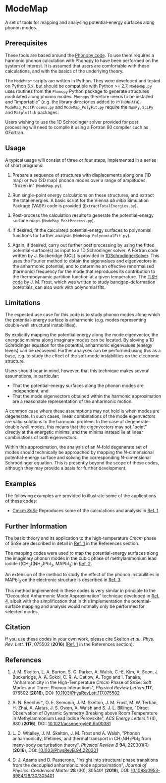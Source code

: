 ModeMap
=======

A set of tools for mapping and analysing potential-energy surfaces along phonon modes.

Prerequisites
-------------

These tools are based around the [Phonopy code](https://atztogo.github.io/phonopy/).
To use them requires a harmonic phonon calculation with Phonopy to have been performed on the system of interest.
It is assumed that users are comfortable with these calculations, and with the basics of the underlying theory.

The `ModeMap*` scripts are written in Python.
They were developed and tested on Python 3.x, but should be compatible with Python >= 2.7.
`ModeMap.py` uses routines from the `Phonopy` Python package to generate structures modulated along phonon modes.
`Phonopy` therefore needs to be installed and "importable" (e.g. the library directories added to `PYTHONPATH`).
`ModeMap_PostProcess.py` and `ModeMap_PolyFit.py` require the `NumPy`, `SciPy` and `Matplotlib` packages.

Users wishing to use the 1D Schr&ouml;dinger solver provided for post processing will need to compile it using a Fortran 90 compiler such as GFortran.

Usage
-----

A typical usage will consist of three or four steps, implemented in a series of short programs:

1. Prepare a sequence of structures with displacements along one (1D map) or two (2D map) phonon modes over a range of amplitudes "frozen in" (`ModeMap.py`).

2. Run single-point energy calculations on these structures, and extract the total energies.
   A basic script for the Vienna *ab initio* Simulation Package (VASP) code is provided (`ExtractTotalEnergies.py`).

3. Post-process the calculation results to generate the potential-energy surface maps (`ModeMap_PostProcess.py`).

4. If desired, fit the calculated potential-energy surfaces to polynomial functions for further analysis (`ModeMap_PolynomialFit.py`).

5. Again, if desired, carry out further post processing by using the fitted potential-surface(s) as input to a 1D Schr&ouml;dinger solver.
   A Fortran code written by J. Buckeridge (UCL) is provided in [1DSchrodingerSolver](./1DSchrodingerSolver).
   This uses the Fourier method to obtain the eigenvalues and eigenvectors in the anharmonic potential, and to determine an effective renormalised (harmonic) frequency for the mode that reproduces its contribution to the thermodynamic partition function at a given temperature.
   The [TISH code](https://github.com/jarvist/Julia-SoftModeTISH-DeformationPotential) by J. M. Frost, which was written to study bandgap-deformation potentials, can also work with polynomial fits.

Limitations
-----------

The expected use case for this code is to study phonon modes along which the potential-energy surface is anharmonic (e.g. modes representing double-well structural instabilities).

By explicitly mapping the potential energy along the mode eigenvector, the energetic minima along imaginary modes can be located.
By sloving a 1D Schr&ouml;dinger equation for the potential, anharmonic eigenvalues (energy levels) can be recovered.
Further analyses can be performed using this as a base, e.g. to study the effect of the soft-mode instabilities on the electronic structure.

Users should bear in mind, however, that this technique makes several assumptions, in particular:

* That the potential-energy surfaces along the phonon modes are independent; and
* That the mode eigenvectors obtained within the harmonic approximation are a reasonable representation of the anharmonic motion.

A common case where these assumptions may not hold is when modes are degenerate.
In such cases, linear combinations of the mode eigenvectors are valid solutions to the harmonic problem.
In the case of degenerate double-well modes, this means that the eigenvectors may not "point" directly at the energetic minima, and the minima instead lie at linear combinations of both eigenvectors.

Within this approximation, the analysis of an *N*-fold degenerate set of modes should technically be approached by mapping the *N*-dimensional potential-energy surface and solving the corresponding *N*-dimensional Schro&ouml;dinger equation.
This is presently beyond the scope of these codes, although they may provide a basis for further development.

Examples
--------

The following examples are provided to illustrate some of the applications of these codes:

* [Cmcm *SnSe*](./Example_Cmcm-SnSe) Reproduces some of the calculations and analysis in [Ref. 1](#Ref1).

Further Information
-------------------

The basic theory and its application to the high-temperature *Cmcm* phase of SnSe are described in detail in [Ref. 1](#Ref1) in the References section.

The mapping codes were used to map the potential-energy surfaces along the imaginary phonon modes in the cubic phase of methylammonium lead iodide ((CH<sub>3</sub>)(NH<sub>3</sub>)PbI<sub>3</sub>, MAPbI<sub>3</sub>) in [Ref. 2](#Ref2).

An extension of the method to study the effect of the phonon instabilities in MAPbI<sub>3</sub> on the electronic structure is described in [Ref. 3](#Ref3).

This method implemented in these codes is very similar in principle to the "Decoupled Anharmonic Mode Approximation" technique developed in [Ref. 4](#Ref4), albeit with the simplification that in this implementation the potential-surface mapping and analysis would notmally only be performed for selected modes.

Citation
--------

If you use these codes in your own work, please cite Skelton *et al.*, *Phys. Rev. Lett.* **117**, 075502 (**2016**) ([Ref. 1](#Ref1) in the References section).

References
----------

1. <a name="Ref1"></a>J. M. Skelton, L. A. Burton, S. C. Parker, A. Walsh, C.-E. Kim, A. Soon, J. Buckeridge, A. A. Sokol, C. R. A. Catlow, A. Togo and I. Tanaka, "Anharmonicity in the High-Temperature *Cmcm* Phase of SnSe: Soft Modes and Three-Phonon Interactions", *Physical Review Letters* **117**, 075502 (**2016**), DOI: [10.1103/PhysRevLett.117.075502](https://doi.org/10.1103/PhysRevLett.117.075502)

2. <a name="Ref2"></a>A. N. Beecher†, O. E. Semonin, J. M. Skelton, J. M. Frost, M. W. Terban, H. Zhai, A. Alatas, J. S. Owen, A. Walsh and S. J. L. Billinge, "Direct Observation of Dynamic Symmetry Breaking above Room Temperature in Methylammonium Lead Iodide Perovskite", *ACS Energy Letters* **1** (4), 880 (**2016**), DOI: [10.1021/acsenergylett.6b00381](https://doi.org/10.1021/acsenergylett.6b00381)

3. <a name="Ref3"></a>L. D. Whalley, J. M. Skelton, J. M. Frost and A. Walsh, "Phonon anharmonicity, lifetimes, and thermal transport in CH<sub>3</sub>NH<sub>3</sub>PbI<sub>3</sub> from many-body perturbation theory", *Physical Review B* **94**, 220301(R) (**2016**), DOI: [10.1103/PhysRevB.94.220301](https://doi.org/10.1103/PhysRevB.94.220301)

4. <a name="Ref4"></a>D. J. Adams and D. Passerone, "Insight into structural phase transitions from the decoupled anharmonic mode approximation", *Journal of Physics: Condensed Matter* **28** (30), 305401 (**2016**), DOI: [10.1088/0953-8984/28/30/305401](http://dx.doi.org/10.1088/0953-8984/28/30/305401)